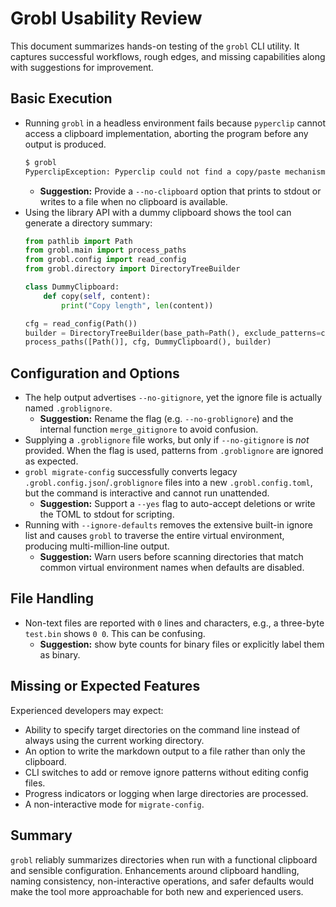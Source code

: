 # Grobl Usability Review

This document summarizes hands-on testing of the `grobl` CLI utility. It captures successful
workflows, rough edges, and missing capabilities along with suggestions for improvement.

## Basic Execution

- Running `grobl` in a headless environment fails because `pyperclip` cannot access a clipboard
  implementation, aborting the program before any output is produced.
  ```bash
  $ grobl
  PyperclipException: Pyperclip could not find a copy/paste mechanism...
  ```
  - **Suggestion:** Provide a `--no-clipboard` option that prints to stdout or writes to a file when no
    clipboard is available.
- Using the library API with a dummy clipboard shows the tool can generate a directory summary:
  ```python
  from pathlib import Path
  from grobl.main import process_paths
  from grobl.config import read_config
  from grobl.directory import DirectoryTreeBuilder

  class DummyClipboard:
      def copy(self, content):
          print("Copy length", len(content))

  cfg = read_config(Path())
  builder = DirectoryTreeBuilder(base_path=Path(), exclude_patterns=cfg.get("exclude_tree", []))
  process_paths([Path()], cfg, DummyClipboard(), builder)
  ```

## Configuration and Options

- The help output advertises `--no-gitignore`, yet the ignore file is actually named
  `.groblignore`.
  - **Suggestion:** Rename the flag (e.g. `--no-groblignore`) and the internal function
    `merge_gitignore` to avoid confusion.
- Supplying a `.groblignore` file works, but only if `--no-gitignore` is *not* provided. When the
  flag is used, patterns from `.groblignore` are ignored as expected.
- `grobl migrate-config` successfully converts legacy `.grobl.config.json`/`.groblignore` files into a
  new `.grobl.config.toml`, but the command is interactive and cannot run unattended.
  - **Suggestion:** Support a `--yes` flag to auto-accept deletions or write the TOML to stdout for
    scripting.
- Running with `--ignore-defaults` removes the extensive built-in ignore list and causes `grobl` to
  traverse the entire virtual environment, producing multi-million‑line output.
  - **Suggestion:** Warn users before scanning directories that match common virtual environment names
    when defaults are disabled.

## File Handling

- Non-text files are reported with `0` lines and characters, e.g., a three-byte `test.bin` shows
  `0 0`. This can be confusing.
  - **Suggestion:** show byte counts for binary files or explicitly label them as binary.

## Missing or Expected Features

Experienced developers may expect:

- Ability to specify target directories on the command line instead of always using the current
  working directory.
- An option to write the markdown output to a file rather than only the clipboard.
- CLI switches to add or remove ignore patterns without editing config files.
- Progress indicators or logging when large directories are processed.
- A non-interactive mode for `migrate-config`.

## Summary

`grobl` reliably summarizes directories when run with a functional clipboard and sensible
configuration. Enhancements around clipboard handling, naming consistency, non-interactive
operations, and safer defaults would make the tool more approachable for both new and experienced
users.
